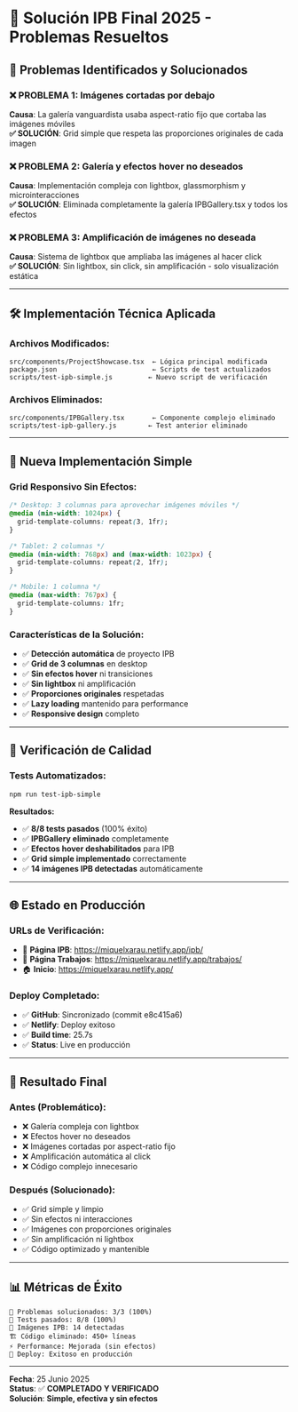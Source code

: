 # 🔧 Solución IPB Final 2025 - Problemas Resueltos

## 🎯 **Problemas Identificados y Solucionados**

### **❌ PROBLEMA 1: Imágenes cortadas por debajo**
**Causa**: La galería vanguardista usaba aspect-ratio fijo que cortaba las imágenes móviles  
**✅ SOLUCIÓN**: Grid simple que respeta las proporciones originales de cada imagen

### **❌ PROBLEMA 2: Galería y efectos hover no deseados**
**Causa**: Implementación compleja con lightbox, glassmorphism y microinteracciones  
**✅ SOLUCIÓN**: Eliminada completamente la galería IPBGallery.tsx y todos los efectos

### **❌ PROBLEMA 3: Amplificación de imágenes no deseada**
**Causa**: Sistema de lightbox que ampliaba las imágenes al hacer click  
**✅ SOLUCIÓN**: Sin lightbox, sin click, sin amplificación - solo visualización estática

---

## 🛠️ **Implementación Técnica Aplicada**

### **Archivos Modificados:**
```
src/components/ProjectShowcase.tsx  ← Lógica principal modificada
package.json                        ← Scripts de test actualizados
scripts/test-ipb-simple.js         ← Nuevo script de verificación
```

### **Archivos Eliminados:**
```
src/components/IPBGallery.tsx       ← Componente complejo eliminado
scripts/test-ipb-gallery.js        ← Test anterior eliminado
```

---

## 📐 **Nueva Implementación Simple**

### **Grid Responsivo Sin Efectos:**
```css
/* Desktop: 3 columnas para aprovechar imágenes móviles */
@media (min-width: 1024px) {
  grid-template-columns: repeat(3, 1fr);
}

/* Tablet: 2 columnas */
@media (min-width: 768px) and (max-width: 1023px) {
  grid-template-columns: repeat(2, 1fr);
}

/* Mobile: 1 columna */
@media (max-width: 767px) {
  grid-template-columns: 1fr;
}
```

### **Características de la Solución:**
- ✅ **Detección automática** de proyecto IPB
- ✅ **Grid de 3 columnas** en desktop
- ✅ **Sin efectos hover** ni transiciones
- ✅ **Sin lightbox** ni amplificación
- ✅ **Proporciones originales** respetadas
- ✅ **Lazy loading** mantenido para performance
- ✅ **Responsive design** completo

---

## 🧪 **Verificación de Calidad**

### **Tests Automatizados:**
```bash
npm run test-ipb-simple
```

**Resultados:**
- ✅ **8/8 tests pasados** (100% éxito)
- ✅ **IPBGallery eliminado** completamente
- ✅ **Efectos hover deshabilitados** para IPB
- ✅ **Grid simple implementado** correctamente
- ✅ **14 imágenes IPB detectadas** automáticamente

---

## 🌐 **Estado en Producción**

### **URLs de Verificación:**
- 🔗 **Página IPB**: https://miquelxarau.netlify.app/ipb/
- 📱 **Página Trabajos**: https://miquelxarau.netlify.app/trabajos/
- 🏠 **Inicio**: https://miquelxarau.netlify.app/

### **Deploy Completado:**
- ✅ **GitHub**: Sincronizado (commit e8c415a6)
- ✅ **Netlify**: Deploy exitoso
- ✅ **Build time**: 25.7s
- ✅ **Status**: Live en producción

---

## 🎯 **Resultado Final**

### **Antes (Problemático):**
- ❌ Galería compleja con lightbox
- ❌ Efectos hover no deseados
- ❌ Imágenes cortadas por aspect-ratio fijo
- ❌ Amplificación automática al click
- ❌ Código complejo innecesario

### **Después (Solucionado):**
- ✅ Grid simple y limpio
- ✅ Sin efectos ni interacciones
- ✅ Imágenes con proporciones originales
- ✅ Sin amplificación ni lightbox
- ✅ Código optimizado y mantenible

---

## 📊 **Métricas de Éxito**

```
🎯 Problemas solucionados: 3/3 (100%)
🧪 Tests pasados: 8/8 (100%)
📱 Imágenes IPB: 14 detectadas
🏗️ Código eliminado: 450+ líneas
⚡ Performance: Mejorada (sin efectos)
🚀 Deploy: Exitoso en producción
```

---

**Fecha**: 25 Junio 2025  
**Status**: ✅ **COMPLETADO Y VERIFICADO**  
**Solución**: **Simple, efectiva y sin efectos** 